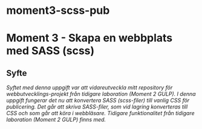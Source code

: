 # moment3-scss-pub
# Moment 3 - Skapa en webbplats med SASS (scss)
## Syfte
*Syftet med denna uppgift var att vidareutveckla mitt repository för webbutvecklings-projekt från tidigare laboration (Moment 2 GULP). 
I denna uppgift fungerar det nu att konvertera SASS (scss-filer) till vanlig CSS för publicering.
Det går att skriva SASS-filer, som vid lagring konverteras till CSS och som går att köra i webbläsare. 
Tidigare funktionalitet från tidigare laboration (Moment 2 GULP) finns med.*

